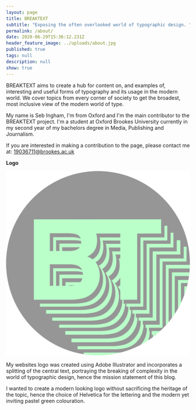 ```yaml
---
layout: page
title: BREAKTEXT
subtitle: "Exposing the often overlooked world of typographic design. "
permalink: /about/
date: 2020-06-29T15:36:12.231Z
header_feature_image: ../uploads/about.jpg
published: true
tags: null
description: null
show: true
---
```

BREAKTEXT aims to create a hub for content on, and examples of, interesting and useful forms of typography and its usage in the modern world. We cover topics from every corner of society to get the broadest, most inclusive view of the modern world of type. 

My name is Seb Ingham, I'm from Oxford and I'm the main contributor to the BREAKTEXT project. I'm a student at Oxford Brookes University currently in my second year of my bachelors degree in Media, Publishing and Journalism. 

If you are interested in making a contribution to the page, please contact me at: 19036711@brookes.ac.uk

**Logo**

![Full scale render of the BREAKTEXT logo & favicon. ](../uploads/breaktextlogosgreen-xxx-.png "Full scale render of the BREAKTEXT logo & favicon. ")

My websites logo was created using Adobe Illustrator and incorporates a splitting of the central text, portraying the breaking of complexity in the world of typographic design, hence the mission statement of this blog. 

I wanted to create a modern looking logo without sacrificing the heritage of the topic, hence the choice of Helvetica for the lettering and the modern yet inviting pastel green colouration.